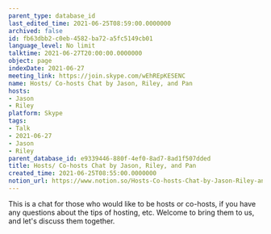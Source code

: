```yaml
---
parent_type: database_id
last_edited_time: 2021-06-25T08:59:00.0000000
archived: false
id: fb63dbb2-c0eb-4582-ba72-a5fc5149cb01
language_level: No limit
talktime: 2021-06-27T20:00:00.0000000
object: page
indexDate: 2021-06-27
meeting_link: https://join.skype.com/wEhREpKESENC
name: Hosts/ Co-hosts Chat by Jason, Riley, and Pan
hosts:
- Jason
- Riley
platform: Skype
tags:
- Talk
- 2021-06-27
- Jason
- Riley
parent_database_id: e9339446-880f-4ef0-8ad7-8ad1f507dded
title: Hosts/ Co-hosts Chat by Jason, Riley, and Pan
created_time: 2021-06-25T08:55:00.0000000
notion_url: https://www.notion.so/Hosts-Co-hosts-Chat-by-Jason-Riley-and-Pan-fb63dbb2c0eb4582ba72a5fc5149cb01
---
```


This is a chat for those who would like to be hosts or co-hosts, if you have any questions about the tips of hosting, etc. Welcome to bring them to us, and let's discuss them together.

